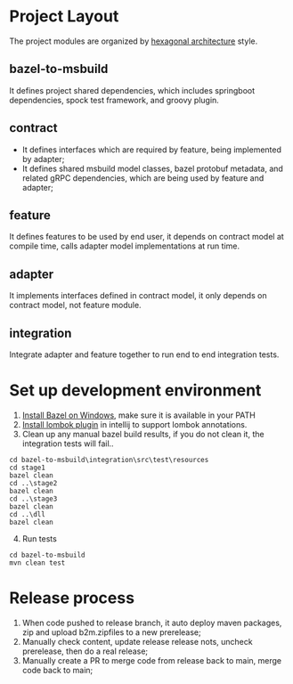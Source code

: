 # Project Layout

The project modules are organized
by [hexagonal architecture](https://en.wikipedia.org/wiki/Hexagonal_architecture_(software)) style.

## bazel-to-msbuild

It defines project shared dependencies, which includes springboot dependencies, spock test framework, and groovy plugin.

## contract

* It defines interfaces which are required by feature, being implemented by adapter;
* It defines shared msbuild model classes, bazel protobuf metadata, and related gRPC dependencies, which are being used
  by feature and adapter;

## feature

It defines features to be used by end user, it depends on contract model at compile time, calls adapter model
implementations at run time.

## adapter

It implements interfaces defined in contract model, it only depends on contract model, not feature module.

## integration

Integrate adapter and feature together to run end to end integration tests.

# Set up development environment

1. [Install Bazel on Windows](https://docs.bazel.build/versions/master/install-windows.html), make sure it is available
   in your PATH
2. [Install lombok plugin](https://stackoverflow.com/questions/41161076/adding-lombok-plugin-to-intellij-project ) in
   intellij to support lombok annotations.
3. Clean up any manual bazel build results, if you do not clean it, the integration tests will fail..

```
cd bazel-to-msbuild\integration\src\test\resources
cd stage1
bazel clean
cd ..\stage2
bazel clean
cd ..\stage3
bazel clean
cd ..\dll
bazel clean
```

4. Run tests

```
cd bazel-to-msbuild
mvn clean test
```

# Release process

1. When code pushed to release branch, it auto deploy maven packages, zip and upload b2m.zipfiles to a new prerelease;
2. Manually check content, update release release nots, uncheck prerelease, then do a real release;
3. Manually create a PR to merge code from release back to main, merge code back to main;
